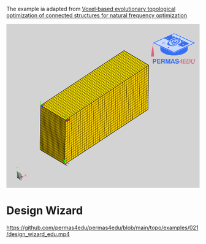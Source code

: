 The example ia adapted from [Voxel‑based evolutionary topological optimization of connected structures for natural frequency optimization](https://doi.org/10.1007/s10999-024-09722-8)

![Finite element model](mesh.png)

# Design Wizard

https://github.com/permas4edu/permas4edu/blob/main/topo/examples/021/design_wizard_edu.mp4

